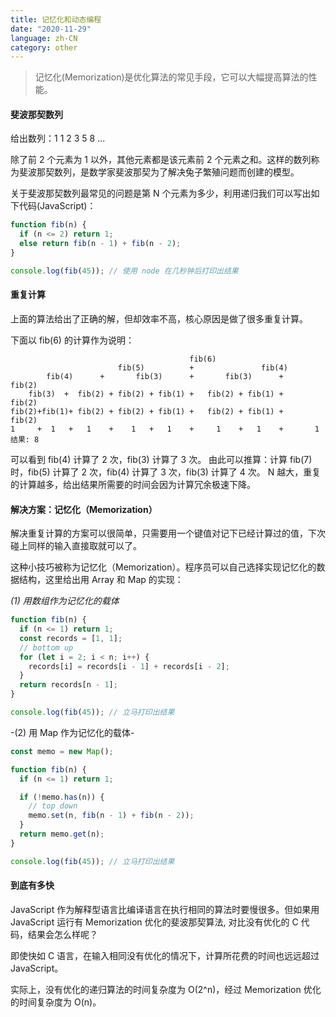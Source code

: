 ```yaml
---
title: 记忆化和动态编程
date: "2020-11-29"
language: zh-CN
category: other
---
```


> 记忆化(Memorization)是优化算法的常见手段，它可以大幅提高算法的性能。

#### 斐波那契数列

给出数列：1 1 2 3 5 8 ...

除了前 2 个元素为 1 以外，其他元素都是该元素前 2 个元素之和。这样的数列称为斐波那契数列，是数学家斐波那契为了解决兔子繁殖问题而创建的模型。

关于斐波那契数列最常见的问题是第 N 个元素为多少，利用递归我们可以写出如下代码(JavaScript)：

```javascript
function fib(n) {
  if (n <= 2) return 1;
  else return fib(n - 1) + fib(n - 2);
}

console.log(fib(45)); // 使用 node 在几秒钟后打印出结果
```

#### 重复计算

上面的算法给出了正确的解，但却效率不高，核心原因是做了很多重复计算。

下面以 fib(6) 的计算作为说明：

```
                                        fib(6)
                        fib(5)          +               fib(4)
        fib(4)      +       fib(3)      +       fib(3)      +       fib(2)
    fib(3)  +  fib(2) + fib(2) + fib(1) +   fib(2) + fib(1) +       fib(2)
fib(2)+fib(1)+ fib(2) + fib(2) + fib(1) +   fib(2) + fib(1) +       fib(2)
1     +  1   +   1    +    1   +   1    +     1    +   1    +       1
结果: 8
```

可以看到 fib(4) 计算了 2 次，fib(3) 计算了 3 次。
由此可以推算：计算 fib(7) 时，fib(5) 计算了 2 次，fib(4) 计算了 3 次，fib(3) 计算了 4 次。
N 越大，重复的计算越多，给出结果所需要的时间会因为计算冗余极速下降。

#### 解决方案：记忆化（Memorization）

解决重复计算的方案可以很简单，只需要用一个键值对记下已经计算过的值，下次碰上同样的输入直接取就可以了。

这种小技巧被称为记忆化（Memorization）。程序员可以自己选择实现记忆化的数据结构，这里给出用 Array 和 Map 的实现：

_(1) 用数组作为记忆化的载体_

```javascript
function fib(n) {
  if (n <= 1) return 1;
  const records = [1, 1];
  // bottom up
  for (let i = 2; i < n; i++) {
    records[i] = records[i - 1] + records[i - 2];
  }
  return records[n - 1];
}

console.log(fib(45)); // 立马打印出结果
```

-(2) 用 Map 作为记忆化的载体-

```javascript
const memo = new Map();

function fib(n) {
  if (n <= 1) return 1;

  if (!memo.has(n)) {
    // top down
    memo.set(n, fib(n - 1) + fib(n - 2));
  }
  return memo.get(n);
}

console.log(fib(45)); // 立马打印出结果
```

#### 到底有多快

JavaScript 作为解释型语言比编译语言在执行相同的算法时要慢很多。但如果用 JavaScript 运行有 Memorization 优化的斐波那契算法, 对比没有优化的 C 代码，结果会怎么样呢？

即使快如 C 语言，在输入相同没有优化的情况下，计算所花费的时间也远远超过 JavaScript。

实际上，没有优化的递归算法的时间复杂度为 O(2^n)，经过 Memorization 优化的时间复杂度为 O(n)。
